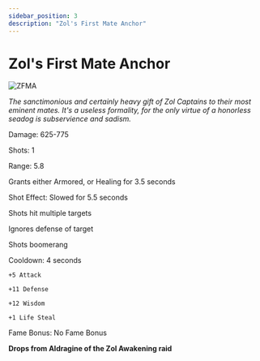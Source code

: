```yaml
---
sidebar_position: 3
description: "Zol's First Mate Anchor"
---
```


# Zol's First Mate Anchor

![ZFMA](https://vwiki.valorserver.com/api/item/picture/zol's%20first%20mate%20anchor)

<i>The sanctimonious and certainly heavy gift of Zol Captains to their most eminent mates. It's a useless formality, for the only virtue of a honorless seadog is subservience and sadism.</i>

Damage: 625-775

Shots: 1 

Range: 5.8

Grants either Armored, or Healing for 3.5 seconds

Shot Effect: Slowed for 5.5 seconds

Shots hit multiple targets

Ignores defense of target

Shots boomerang

Cooldown: 4 seconds

    +5 Attack
    
    +11 Defense
    
    +12 Wisdom
    
    +1 Life Steal

Fame Bonus: No Fame Bonus

**Drops from Aldragine of the Zol Awakening raid**

